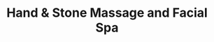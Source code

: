 ---
title: "Hand & Stone Massage and Facial Spa"
url: /oak-creek/hand-und-stone-massage-and-facial-spa/
shop: Massage
---